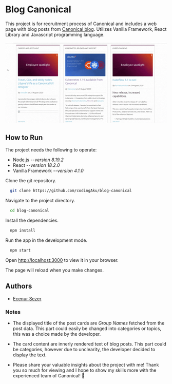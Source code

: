 # Blog Canonical
This project is for recruitment process of Canonical and includes a web page with blog posts from [Canonical blog](https://canonical.com/blog). Utilizes Vanilla Framework, React Library and Javascript programming language.

![Demo of the web page](demo.gif)

## How to Run

The project needs the following to operate:
- Node.js _--version 8.19.2_
- React _--version 18.2.0_
- Vanilla Framework _--version 4.1.0_


Clone the git repository.

```bash
  git clone https://github.com/codingAku/blog-canonical
```

Navigate to the project directory.

```bash
  cd blog-canonical
```

Install the dependencies.

```bash
  npm install
```

Run the app in the development mode.

```bash
  npm start
```

Open [http://localhost:3000](http://localhost:3000) to view it in your browser.

The page will reload when you make changes.


## Authors

- [Ecenur Sezer](https://www.github.com/codingAku)

### Notes

- The displayed title of the post cards are _Group Names_ fetched from the post data. This part could easily be changed into categories or topics, this was a choice made by the developer.

- The card content are innerly rendered text of blog posts. This part could be categories, however due to unclearity, the developer decided to display the text.

- Please share your valuable insights about the project with me! Thank you so much for viewing and I hope to show my skills more with the experienced team of Canonical! 💖


  

  
